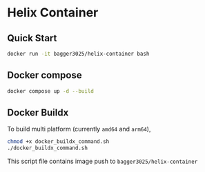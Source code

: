 # Helix Container

## Quick Start

```bash
docker run -it bagger3025/helix-container bash
```

## Docker compose

```bash
docker compose up -d --build
```

## Docker Buildx

To build multi platform (currently `amd64` and `arm64`),

```bash
chmod +x docker_buildx_command.sh
./docker_buildx_command.sh
```

This script file contains image push to `bagger3025/helix-container`

